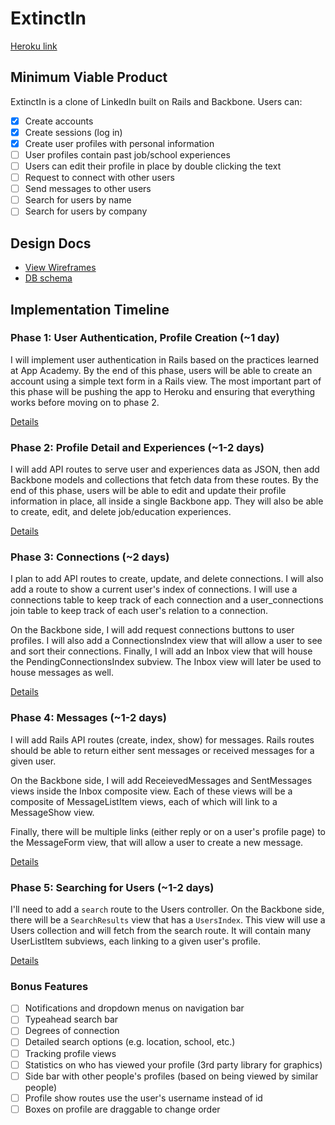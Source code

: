 # ExtinctIn

[Heroku link][heroku]

[heroku]: #fillthisin

## Minimum Viable Product
ExtinctIn is a clone of LinkedIn built on Rails and Backbone. Users can:

- [x] Create accounts
- [x] Create sessions (log in)
- [x] Create user profiles with personal information
- [ ] User profiles contain past job/school experiences
- [ ] Users can edit their profile in place by double clicking the text
- [ ] Request to connect with other users
- [ ] Send messages to other users
- [ ] Search for users by name
- [ ] Search for users by company

## Design Docs
* [View Wireframes][views]
* [DB schema][schema]

[views]: ./docs/views.md
[schema]: ./docs/schema.md

## Implementation Timeline

### Phase 1: User Authentication, Profile Creation (~1 day)
I will implement user authentication in Rails based on the practices learned at
App Academy. By the end of this phase, users will be able to create an account using
a simple text form in a Rails view. The most important part of this phase will
be pushing the app to Heroku and ensuring that everything works before moving on
to phase 2.

[Details][phase-one]

### Phase 2: Profile Detail and Experiences (~1-2 days)
I will add API routes to serve user and experiences data as JSON, then add Backbone
models and collections that fetch data from these routes. By the end of this
phase, users will be able to edit and update their profile information in place, all
inside a single Backbone app. They will also be able to create, edit, and delete job/education experiences.

[Details][phase-two]

### Phase 3: Connections (~2 days)
I plan to add API routes to create, update, and delete connections. I will also add a route to show a current user's index of connections. I will use a connections table to keep track of each connection and a user_connections join table to keep track of each user's relation to a connection.

On the Backbone side, I will add request connections buttons to user profiles. I will also add a ConnectionsIndex view that will allow a user to see and sort their connections. Finally, I will add an Inbox view that will house the PendingConnectionsIndex subview. The Inbox view will later be used to house messages as well.

[Details][phase-three]

### Phase 4: Messages (~1-2 days)
I will add Rails API routes (create, index, show) for messages. Rails routes should be able to return either sent messages or received messages for a given user.

On the Backbone side, I will add ReceievedMessages and SentMessages views inside the Inbox composite view. Each of these views will be a composite of MessageListItem views, each of which will link to a MessageShow view.

Finally, there will be multiple links (either reply or on a user's profile page) to the MessageForm view, that will allow a user to create a new message.

[Details][phase-four]

### Phase 5: Searching for Users (~1-2 days)
I'll need to add a `search` route to the Users controller. On the Backbone side, there will be a `SearchResults` view that has a `UsersIndex`. This view will use a Users collection and will fetch from the search route. It will contain many UserListItem subviews, each linking to a given user's profile.

[Details][phase-five]

### Bonus Features
- [ ] Notifications and dropdown menus on navigation bar
- [ ] Typeahead search bar
- [ ] Degrees of connection
- [ ] Detailed search options (e.g. location, school, etc.)
- [ ] Tracking profile views
- [ ] Statistics on who has viewed your profile (3rd party library for graphics)
- [ ] Side bar with other people's profiles (based on being viewed by similar people)
- [ ] Profile show routes use the user's username instead of id
- [ ] Boxes on profile are draggable to change order

[phase-one]: ./docs/phases/phase1.md
[phase-two]: ./docs/phases/phase2.md
[phase-three]: ./docs/phases/phase3.md
[phase-four]: ./docs/phases/phase4.md
[phase-five]: ./docs/phases/phase5.md
